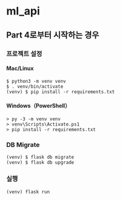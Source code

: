 # ml_api

## Part 4로부터 시작하는 경우

### 프로젝트 설정

#### Mac/Linux

```
$ python3 -m venv venv
$ . venv/bin/activate
(venv) $ pip install -r requirements.txt
```

#### Windows（PowerShell）

```
> py -3 -m venv venv
> venv\Scripts\Activate.ps1
> pip install -r requirements.txt
```

### DB Migrate

```
(venv) $ flask db migrate
(venv) $ flask db upgrade
```

### 실행

```
(venv) flask run
```

